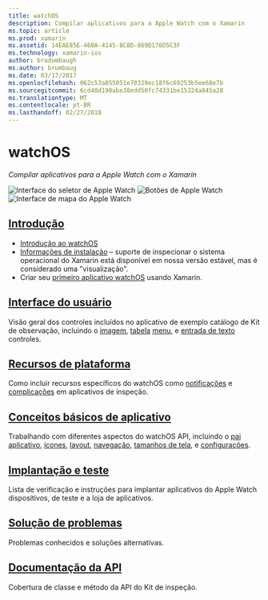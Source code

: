 ```yaml
---
title: watchOS
description: Compilar aplicativos para a Apple Watch com o Xamarin
ms.topic: article
ms.prod: xamarin
ms.assetid: 14EAE85E-460A-4145-8C8D-869D176D5C3F
ms.technology: xamarin-ios
author: bradumbaugh
ms.author: brumbaug
ms.date: 03/17/2017
ms.openlocfilehash: 062c53a855051e70329ec18f6c69253b5ee68e7b
ms.sourcegitcommit: 6cd40d190abe38edd50fc74331be15324a845a28
ms.translationtype: MT
ms.contentlocale: pt-BR
ms.lasthandoff: 02/27/2018
---
```

# <a name="watchos"></a>watchOS

_Compilar aplicativos para a Apple Watch com o Xamarin_

![Interface do seletor de Apple Watch](images/watch1.png) ![Botões de Apple Watch](images/watch2.png) ![Interface de mapa do Apple Watch](images/watch3.png)

<!-- watch images courtesy of http://infinitapps.com/bezel/ -->

##  <a name="getting-startedioswatchosget-startedindexmd"></a>[Introdução](~/ios/watchos/get-started/index.md)

* [Introdução ao watchOS](~/ios/watchos/get-started/intro-to-watchos.md)
* [Informações de instalação](~/ios/watchos/get-started/installation.md) – suporte de inspecionar o sistema operacional do Xamarin está disponível em nossa versão estável, mas é considerado uma "visualização".
* Criar seu [primeiro aplicativo watchOS](~/ios/watchos/get-started/hello-watch.md) usando Xamarin.

##  <a name="user-interfaceioswatchosuser-interfaceindexmd"></a>[Interface do usuário](~/ios/watchos/user-interface/index.md)

Visão geral dos controles incluídos no aplicativo de exemplo catálogo de Kit de observação, incluindo o [imagem](~/ios/watchos/user-interface/image.md), [tabela](~/ios/watchos/user-interface/menu.md) [menu](~/ios/watchos/user-interface/menu.md), e [entrada de texto](~/ios/watchos/user-interface/text-input.md) controles.

## <a name="platform-featuresplatformindexmd"></a>[Recursos de plataforma](platform/index.md)

Como incluir recursos específicos do watchOS como [notificações](~/ios/watchos/platform/notifications.md) e [complicações](~/ios/watchos/platform/complications.md) em aplicativos de inspeção.

##  <a name="app-fundamentalsioswatchosapp-fundamentalsindexmd"></a>[Conceitos básicos de aplicativo](~/ios/watchos/app-fundamentals/index.md)

Trabalhando com diferentes aspectos do watchOS API, incluindo o [pai aplicativo](~/ios/watchos/app-fundamentals/parent-app.md), [ícones](~/ios/watchos/app-fundamentals/icons.md), [layout](~/ios/watchos/app-fundamentals/layout.md), [navegação](~/ios/watchos/app-fundamentals/navigation.md), [tamanhos de tela](~/ios/watchos/app-fundamentals/screen-sizes.md), e [configurações](~/ios/watchos/app-fundamentals/settings.md).

##  <a name="deployment-and-testingioswatchosdeploy-testindexmd"></a>[Implantação e teste](~/ios/watchos/deploy-test/index.md)

Lista de verificação e instruções para implantar aplicativos do Apple Watch dispositivos, de teste e a loja de aplicativos.

##  <a name="troubleshootingioswatchostroubleshootingmd"></a>[Solução de problemas](~/ios/watchos/troubleshooting.md)

Problemas conhecidos e soluções alternativas.

##  <a name="api-documentationhttpsdeveloperxamarincomapinamespacewatchkit"></a>[Documentação da API](https://developer.xamarin.com/api/namespace/WatchKit/)

Cobertura de classe e método da API do Kit de inspeção.
